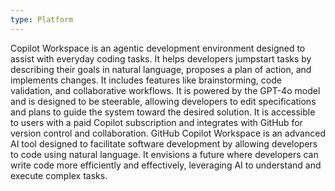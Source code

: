```yaml
---
type: Platform
---
```


Copilot Workspace is an agentic development environment designed to assist with everyday coding tasks. It helps developers jumpstart tasks by describing their goals in natural language, proposes a plan of action, and implements changes. It includes features like brainstorming, code validation, and collaborative workflows. It is powered by the GPT-4o model and is designed to be steerable, allowing developers to edit specifications and plans to guide the system toward the desired solution. It is accessible to users with a paid Copilot subscription and integrates with GitHub for version control and collaboration. GitHub Copilot Workspace is an advanced AI tool designed to facilitate software development by allowing developers to code using natural language. It envisions a future where developers can write code more efficiently and effectively, leveraging AI to understand and execute complex tasks.